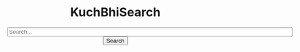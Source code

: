 <!DOCTYPE html>
<html>
   <head>
      <meta charset="UTF-8">
      <title>Search Engine</title>
      <link rel="stylesheet" href="https://github.com/Kushalbarsin/search/blob/master/styles.css">
   </head>
   <body>
      <br>
      <br>
      <br>
      <form action="https://www.google.com/search?">
         <center>
            <h1>KuchBhiSearch</h1>
            <input type="search" name="q" placeholder="Search..." size="80px" value="">
            <br>
            <button type="submit">Search</button>
            <br>
         </center>
      </form>
   </body>
</html>
